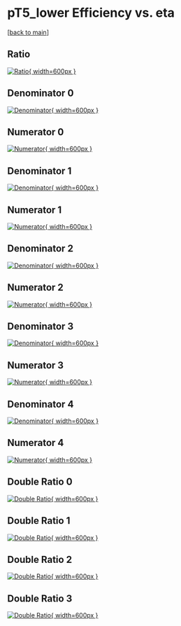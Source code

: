 # pT5_lower Efficiency vs. eta

[[back to main](./)]



## Ratio

[![Ratio](../mtv/var/pT5_lower_base_13_0_eff_eta.png){ width=600px }](../mtv/var/pT5_lower_base_13_0_eff_eta.pdf)

## Denominator 0

[![Denominator](../mtv/den/pT5_lower_base_13_0_eff_eta_den0.png){ width=600px }](../mtv/den/pT5_lower_base_13_0_eff_eta_den0.pdf)

## Numerator 0

[![Numerator](../mtv/num/pT5_lower_base_13_0_eff_eta_num0.png){ width=600px }](../mtv/num/pT5_lower_base_13_0_eff_eta_num0.pdf)

## Denominator 1

[![Denominator](../mtv/den/pT5_lower_base_13_0_eff_eta_den1.png){ width=600px }](../mtv/den/pT5_lower_base_13_0_eff_eta_den1.pdf)

## Numerator 1

[![Numerator](../mtv/num/pT5_lower_base_13_0_eff_eta_num1.png){ width=600px }](../mtv/num/pT5_lower_base_13_0_eff_eta_num1.pdf)

## Denominator 2

[![Denominator](../mtv/den/pT5_lower_base_13_0_eff_eta_den2.png){ width=600px }](../mtv/den/pT5_lower_base_13_0_eff_eta_den2.pdf)

## Numerator 2

[![Numerator](../mtv/num/pT5_lower_base_13_0_eff_eta_num2.png){ width=600px }](../mtv/num/pT5_lower_base_13_0_eff_eta_num2.pdf)

## Denominator 3

[![Denominator](../mtv/den/pT5_lower_base_13_0_eff_eta_den3.png){ width=600px }](../mtv/den/pT5_lower_base_13_0_eff_eta_den3.pdf)

## Numerator 3

[![Numerator](../mtv/num/pT5_lower_base_13_0_eff_eta_num3.png){ width=600px }](../mtv/num/pT5_lower_base_13_0_eff_eta_num3.pdf)

## Denominator 4

[![Denominator](../mtv/den/pT5_lower_base_13_0_eff_eta_den4.png){ width=600px }](../mtv/den/pT5_lower_base_13_0_eff_eta_den4.pdf)

## Numerator 4

[![Numerator](../mtv/num/pT5_lower_base_13_0_eff_eta_num4.png){ width=600px }](../mtv/num/pT5_lower_base_13_0_eff_eta_num4.pdf)

## Double Ratio 0

[![Double Ratio](../mtv/ratio/pT5_lower_base_13_0_eff_eta_ratio0.png){ width=600px }](../mtv/ratio/pT5_lower_base_13_0_eff_eta_ratio0.pdf)

## Double Ratio 1

[![Double Ratio](../mtv/ratio/pT5_lower_base_13_0_eff_eta_ratio1.png){ width=600px }](../mtv/ratio/pT5_lower_base_13_0_eff_eta_ratio1.pdf)

## Double Ratio 2

[![Double Ratio](../mtv/ratio/pT5_lower_base_13_0_eff_eta_ratio2.png){ width=600px }](../mtv/ratio/pT5_lower_base_13_0_eff_eta_ratio2.pdf)

## Double Ratio 3

[![Double Ratio](../mtv/ratio/pT5_lower_base_13_0_eff_eta_ratio3.png){ width=600px }](../mtv/ratio/pT5_lower_base_13_0_eff_eta_ratio3.pdf)

